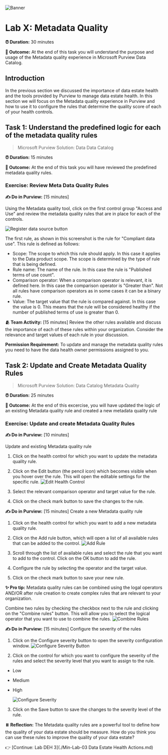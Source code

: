 ![Banner](./assets/banner.png)

# Lab X: Metadata Quality
**⏰ Duration:** 30 minutes

**🎯 Outcome:** At the end of this task you will understand the purpose and usage of the Metadata quality experience in Microsoft Purview Data Catalog.  

## Introduction
In the previous section we discussed the importance of data estate health and the tools provided by Purview to manage data estate health. In this section we will focus on the Metadata quality experience in Purview and how to use it to configure the rules that determine the quality score of each of your health controls. 



## Task 1: Understand the predefined logic for each of the metadata quality rules 

> Microsoft Purview Solution: Data Data Catalog 

**⏰ Duration:** 15 minutes

**🎯 Outcome:** At the end of this task you will have reviewed the predefined metadata quality rules.

### Exercise: Review Meta Data Quality Rules

**✍️ Do in Purview:** [15 minutes] 

Using the Metadata quality tool, click on the first control group "Access and Use" and review the metadata quality rules that are in place for each of the controls.


![Register data source button](./assets/meta-data-quality-rules-default.png)

The first rule, as shown in this screenshot is the rule for "Compliant data use". This rule is defined as follows: 

- Scope: The scope to which this rule should apply. In this case it applies to the Data product scope. The scope is determined by the type of rule that is being defined.
- Rule name: The name of the rule. In this case the rule is "Published terms of use count".
- Comparison operator: When a comparison operator is relevant, it is defined here. In this case the comparison operator is "Greater than". Not all rules have comparison operators as in some cases it can be a binary rule.
- Value: The target value that the rule is compared against. In this case the value is 0. This means that the rule will be considered healthy if the number of published terms of use is greater than 0.


**🫂 Team Activity:** [15 minutes] Review the other rules available and discuss the importance of each of these rules within your organization. Consider the relevance and target values of each rule in your discussion. 


**Permission Requirement:** To update and manage the metadata quality rules you need to have the data health owner permissions assigned to you.


## Task 2: Update and Create Metadata Quality Rules

> Microsoft Purview Solution: Data Catalog Metadata Quality

**⏰ Duration:** 25 minutes

**🎯 Outcome:** At the end of this excercise, you will have updated the logic of an existing Metadata quality rule and created a new metadata quality rule

### Exercise: Update and create Metadata Quality Rules

**✍️ Do in Purview:**  [10 minutes]  

Update and existing Metadata quality rule
1. Click on the health control for which you want to update the metadata quality rule.

2. Click on the Edit button (the pencil icon) which becomes visible when you hover over the rule. This will open the editable settings for the specific rule.
   ![Edit Health Control](./assets/edit-health-control-rule.png)

3. Select the relevant comparison operator and target value for the rule.

4. Click on the check mark button to save the changes to the rule.


**✍️ Do in Purview:** [15 minutes] Create a new Metadata quality rule

1. Click on the health control for which you want to add a new metadata quality rule.

2. Click on the Add rule button, which will open a list of all available rules that can be added to the control. 
   ![Add Rule](./assets/add-metadata-quality-rule.png)

3. Scroll through the list of available rules and select the rule that you want to add to the control. Click on the OK button to add the rule.

4. Configure the rule by selecting the operator and the target value. 

5. Click on the check mark button to save your new rule.

**✨ Pro tip:** Metadata quality rules can be combined using the logal operators AND/OR after rule creation to create complex rules that are relevant to your organization. 

Combine two rules by checking the checkbox next to the rule and clicking on the "Combine rules" button. This will allow you to select the logical operator that you want to use to combine the rules.
   ![Combine Rules](./assets/combine-rules.png)

**✍️ Do in Purview:** [15 minutes] Configure the severity of the rules
1. Click on the Configure severity button to open the severity configuration window.
   ![Configure Severity Button](./assets/configure-severity-button.png)

2. Click on the control for which you want to configure the severity of the rules and select the severity level that you want to assign to the rule. 
- Low
- Medium
- High

  ![Configure Severity](./assets/configure-severity.png)

3. Click on the Save button to save the changes to the severity level of the rule.

**⏸️ Reflection:** The Metadata quality rules are a powerful tool to define how the quality of your data estate should be measure. How do you think you can use these rules to improve the quality of your data estate?

👉 [Continue: Lab DEH 3](./Min-Lab-03 Data  Estate Health Actions.md)
